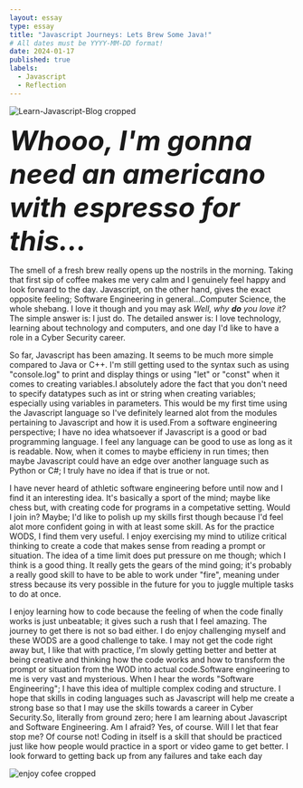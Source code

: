 ```yaml
---
layout: essay
type: essay
title: "Javascript Journeys: Lets Brew Some Java!"
# All dates must be YYYY-MM-DD format!
date: 2024-01-17
published: true
labels:
  - Javascript
  - Reflection
---
```

![Learn-Javascript-Blog cropped](https://github.com/kendrick-g/kendrick-g.github.io/assets/156295982/4cf73e5d-42cb-4991-917a-33fd170e9dd2)

<font size = "7"><p><b><i>Whooo, I'm gonna need an americano with espresso for this...</i></b></p></font>

  The smell of a fresh brew really opens up the nostrils in the morning. Taking that first sip of coffee makes me very calm and I genuinely feel happy and look forward to the day. Javascript, on the other hand, gives the exact opposite feeling; Software Engineering in general...Computer Science, the whole shebang. I love it though and you may ask <i>Well, why <b>do</b> you love it?</i> The simple answer is: I just do. The detailed answer is: I love technology, learning about technology and computers, and one day I'd like to have a role in a Cyber Security career. 
  
  So far, Javascript has been amazing. It seems to be much more simple compared to Java or C++. I'm still getting used to the syntax such as using "console.log" to print and display things or using "let" or "const" when it comes to creating variables.I absolutely adore the fact that you don't need to specify datatypes such as int or string when creating variables; especially using variables in parameters. This would be my first time using the Javascript language so I've definitely learned alot from the modules pertaining to Javascript and how it is used.From a software engineering perspective; I have no idea whatsoever if Javascript is a good or bad programming language. I feel any language can be good to use as long as it is readable. Now, when it comes to maybe efficieny in run times; then maybe Javascript could have an edge over another language such as Python or C#; I truly have no idea if that is true or not.

  I have never heard of athletic software engineering before until now and I find it an interesting idea. It's basically a sport of the mind; maybe like chess but, with creating code for programs in a competative setting. Would I join in? Maybe; I'd like to polish up my skills first though because I'd feel alot more confident going in with at least some skill. As for the practice WODS, I find them very useful. I enjoy exercising my mind to utilize critical thinking to create a code that makes sense from reading a prompt or situation. The idea of a time limit does put pressure on me though; which I think is a good thing. It really gets the gears of the mind going; it's probably a really good skill to have to be able to work under "fire", meaning under stress because its very possible in the future for you to juggle multiple tasks to do at once. 

  I enjoy learning how to code because the feeling of when the code finally works is just unbeatable; it gives such a rush that I feel amazing. The journey to get there is not so bad either. I do enjoy challenging myself and these WODS are a good challenge to take. I may not get the code right away but, I like that with practice, I'm slowly getting better and better at being creative and thinking how the code works and how to transform the prompt or situation from the WOD into actual code.Software engineering to me is very vast and mysterious. When I hear the words "Software Engineering"; I have this idea of multiple complex coding and structure. I hope that skills in coding languages such as Javascript will help me create a strong base so that I may use the skills towards a career in Cyber Security.So, literally from ground zero; here I am learning about Javascript and Software Engineering. Am I afraid? Yes, of course. Will I let that fear stop me? Of course not! Coding in itself is a skill that should be practiced just like how people would practice in a sport or video game to get better. I look forward to getting back up from any failures and take each day

![enjoy cofee cropped](https://github.com/kendrick-g/kendrick-g.github.io/assets/156295982/1e97fe66-97a2-496f-8469-599141f27e0e)
